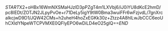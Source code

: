 $START$X2+oHBx16WmNXSMaHJzlD3pPZgT4m1LXVbj6/iJ0iYU8dKcE2hmD/pc8IEDt/ZOTJN2JLpyPvOe+r71DeLy5igY9tW0Bma3wuiFFr6wFzjvdL/7gnXrcaIkcjwD9D1/JQW42CMs+h2uheH4hoZxEGKk30z+Ztzz4A8hlLwJbCCC6eoUhCXldYNpeWTCPVMXE0QFlyEPO6wDiLD4eO25glQ==$END$